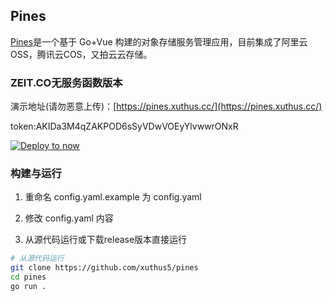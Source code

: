 ## Pines

[Pines](https://github.com/xuthus5/pines)是一个基于 Go+Vue 构建的对象存储服务管理应用，目前集成了阿里云OSS，腾讯云COS，又拍云云存储。

### ZEIT.CO无服务函数版本

演示地址(请勿恶意上传)：[https://pines.xuthus.cc/](https://pines.xuthus.cc/)

token:AKIDa3M4qZAKPOD6sSyVDwVOEyYlvwwrONxR

[![Deploy to now](https://deploy.now.sh/static/button.svg)](https://zeit.co/new/project?template=togo-soft/zeit-pines)

### 构建与运行

1. 重命名 config.yaml.example 为 config.yaml

2. 修改 config.yaml 内容

3. 从源代码运行或下载release版本直接运行

```bash
# 从源代码运行
git clone https://github.com/xuthus5/pines
cd pines
go run .
```
